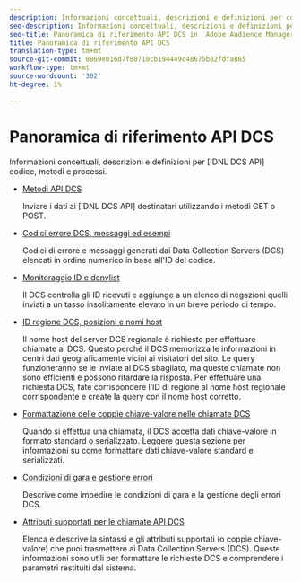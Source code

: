 ```yaml
---
description: Informazioni concettuali, descrizioni e definizioni per codice, metodi e processi API DCS.
seo-description: Informazioni concettuali, descrizioni e definizioni per codice API DCS, metodi e processi in  Adobe Audience Manager (AAM).
seo-title: Panoramica di riferimento API DCS in  Adobe Audience Manager (AAM)
title: Panoramica di riferimento API DCS
translation-type: tm+mt
source-git-commit: 0869e016d7f80710cb194449c48675b82fdfa865
workflow-type: tm+mt
source-wordcount: '302'
ht-degree: 1%

---
```



# Panoramica di riferimento API DCS

Informazioni concettuali, descrizioni e definizioni per [!DNL DCS API] codice, metodi e processi.

* [Metodi API DCS](/help/using/api/dcs-intro/dcs-api-reference/dcs-api-methods.md)

   Inviare i dati ai [!DNL DCS API] destinatari utilizzando i metodi GET o POST.

* [Codici errore DCS, messaggi ed esempi](/help/using/api/dcs-intro/dcs-api-reference/dcs-error-codes.md)

   Codici di errore e messaggi generati dai Data Collection Servers (DCS) elencati in ordine numerico in base all&#39;ID del codice.

* [Monitoraggio ID e denylist](/help/using/api/dcs-intro/dcs-api-reference/id-monitoring-denylisting.md)

   Il DCS controlla gli ID ricevuti e aggiunge a un elenco di negazioni quelli inviati a un tasso insolitamente elevato in un breve periodo di tempo.

* [ID regione DCS, posizioni e nomi host](/help/using/api/dcs-intro/dcs-api-reference/dcs-regions.md)

   Il nome host del server DCS regionale è richiesto per effettuare chiamate al DCS. Questo perché il DCS memorizza le informazioni in centri dati geograficamente vicini ai visitatori del sito. Le query funzioneranno se le inviate al DCS sbagliato, ma queste chiamate non sono efficienti e possono ritardare la risposta. Per effettuare una richiesta DCS, fate corrispondere l’ID di regione al nome host regionale corrispondente e create la query con il nome host corretto.

* [Formattazione delle coppie chiave-valore nelle chiamate DCS](/help/using/api/dcs-intro/dcs-api-reference/dcs-key-format.md)

   Quando si effettua una chiamata, il DCS accetta dati chiave-valore in formato standard o serializzato. Leggere questa sezione per informazioni su come formattare dati chiave-valore standard e serializzati.

* [Condizioni di gara e gestione errori](/help/using/api/dcs-intro/dcs-api-reference/dcs-race-conditions.md)

   Descrive come impedire le condizioni di gara e la gestione degli errori DCS.

* [Attributi supportati per le chiamate API DCS](/help/using/api/dcs-intro/dcs-api-reference/dcs-keys.md)

   Elenca e descrive la sintassi e gli attributi supportati (o coppie chiave-valore) che puoi trasmettere ai Data Collection Servers (DCS). Queste informazioni sono utili per formattare le richieste DCS e comprendere i parametri restituiti dal sistema.
